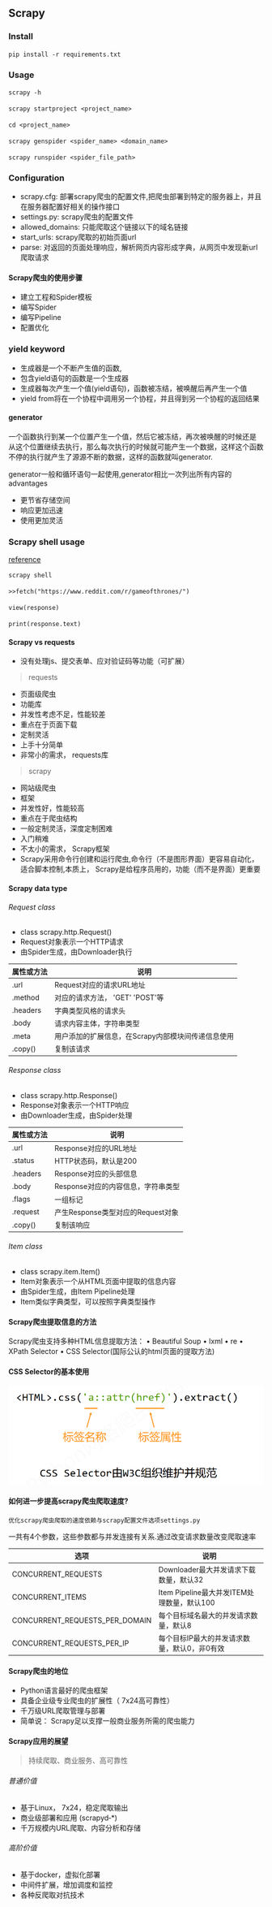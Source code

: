 ## Scrapy

### Install

```shell
pip install -r requirements.txt
```

### Usage

```shell
scrapy -h

scrapy startproject <project_name>

cd <project_name>

scrapy genspider <spider_name> <domain_name>

scrapy runspider <spider_file_path>
```

### Configuration

* scrapy.cfg: 部署scrapy爬虫的配置文件,把爬虫部署到特定的服务器上，并且在服务器配置好相关的操作接口
* settings.py: scrapy爬虫的配置文件
* allowed_domains: 只能爬取这个链接以下的域名链接
* start_urls: scrapy爬取的初始页面url
* parse: 对返回的页面处理响应，解析网页内容形成字典，从网页中发现新url爬取请求

#### Scrapy爬虫的使用步骤

* 建立工程和Spider模板
* 编写Spider
* 编写Pipeline
* 配置优化

### yield keyword

* 生成器是一个不断产生值的函数,
* 包含yield语句的函数是一个生成器
* 生成器每次产生一个值(yield语句)，函数被冻结，被唤醒后再产生一个值
* yield from将在一个协程中调用另一个协程，并且得到另一个协程的返回结果

#### generator

一个函数执行到某一个位置产生一个值，然后它被冻结，再次被唤醒的时候还是
从这个位置继续去执行，那么每次执行的时候就可能产生一个数据，这样这个函数
不停的执行就产生了源源不断的数据，这样的函数就叫generator.

generator一般和循环语句一起使用,generator相比一次列出所有内容的advantages

* 更节省存储空间
* 响应更加迅速
* 使用更加灵活

### Scrapy shell usage

[reference](https://www.analyticsvidhya.com/blog/2017/07/web-scraping-in-python-using-scrapy/)

```shell
scrapy shell

>>fetch("https://www.reddit.com/r/gameofthrones/")

view(response)

print(response.text)
```

#### Scrapy vs requests

* 没有处理js、提交表单、应对验证码等功能（可扩展）

> requests

* 页面级爬虫
* 功能库
* 并发性考虑不足，性能较差
* 重点在于页面下载
* 定制灵活
* 上手十分简单
* 非常小的需求， requests库


> scrapy

* 网站级爬虫
* 框架
* 并发性好，性能较高
* 重点在于爬虫结构
* 一般定制灵活，深度定制困难
* 入门稍难
* 不太小的需求， Scrapy框架
* Scrapy采用命令行创建和运行爬虫,命令行（不是图形界面）更容易自动化，适合脚本控制,本质上， Scrapy是给程序员用的，功能（而不是界面）更重要

#### Scrapy data type

###### Request class

* class scrapy.http.Request()
* Request对象表示一个HTTP请求
* 由Spider生成，由Downloader执行

|属性或方法 |说明|
|----------|----|
|.url |Request对应的请求URL地址|
|.method |对应的请求方法， 'GET' 'POST'等|
|.headers |字典类型风格的请求头|
|.body |请求内容主体，字符串类型|
|.meta |用户添加的扩展信息，在Scrapy内部模块间传递信息使用|
|.copy() |复制该请求|

###### Response class

* class scrapy.http.Response()
* Response对象表示一个HTTP响应
* 由Downloader生成，由Spider处理

|属性或方法 |说明|
|----------|----|
|.url |Response对应的URL地址|
|.status |HTTP状态码，默认是200|
|.headers |Response对应的头部信息|
|.body |Response对应的内容信息，字符串类型|
|.flags |一组标记|
|.request |产生Response类型对应的Request对象|
|.copy() |复制该响应|

###### Item class

* class scrapy.item.Item()
* Item对象表示一个从HTML页面中提取的信息内容
* 由Spider生成，由Item Pipeline处理
* Item类似字典类型，可以按照字典类型操作

#### Scrapy爬虫提取信息的方法

Scrapy爬虫支持多种HTML信息提取方法：
• Beautiful Soup
• lxml
• re
• XPath Selector
• CSS Selector(国际公认的html页面的提取方法)

#### CSS Selector的基本使用

![CSS Selector](img/css_selector.png)

#### 如何进一步提高scrapy爬虫爬取速度?

	优化scrapy爬虫爬取的速度依赖与scrapy配置文件选项settings.py
一共有4个参数，这些参数都与并发连接有关系.通过改变请求数量改变爬取速率

|选项 |说明|
|-----|---|
|CONCURRENT_REQUESTS |Downloader最大并发请求下载数量，默认32|
|CONCURRENT_ITEMS |Item Pipeline最大并发ITEM处理数量，默认100|
|CONCURRENT_REQUESTS_PER_DOMAIN |每个目标域名最大的并发请求数量，默认8|
|CONCURRENT_REQUESTS_PER_IP |每个目标IP最大的并发请求数量，默认0，非0有效|

#### Scrapy爬虫的地位

* Python语言最好的爬虫框架
* 具备企业级专业爬虫的扩展性（ 7x24高可靠性）
* 千万级URL爬取管理与部署
* 简单说： Scrapy足以支撑一般商业服务所需的爬虫能力

#### Scrapy应用的展望

> 持续爬取、商业服务、高可靠性

###### 普通价值

* 基于Linux， 7x24，稳定爬取输出
* 商业级部署和应用 (scrapyd‐\*)
* 千万规模内URL爬取、内容分析和存储

###### 高阶价值

* 基于docker，虚拟化部署
* 中间件扩展，增加调度和监控
* 各种反爬取对抗技术